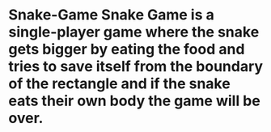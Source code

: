 # Snake-Game Snake Game is a single-player game where the snake gets bigger by eating the food and tries to save itself from the boundary of the rectangle and if the snake eats their own body the game will be over.
